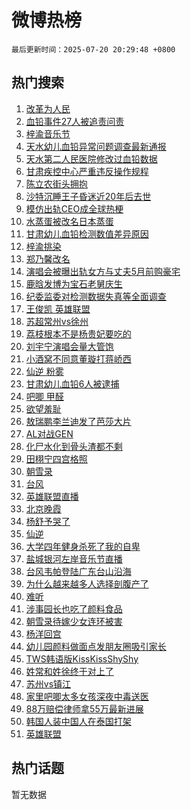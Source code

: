 # 微博热榜

`最后更新时间：2025-07-20 20:29:48 +0800`

## 热门搜索

1. [改革为人民](https://m.weibo.cn/search?containerid=100103type%3D1%26t%3D10%26q%3D%23%E6%94%B9%E9%9D%A9%E4%B8%BA%E4%BA%BA%E6%B0%91%23&stream_entry_id=51&isnewpage=1&extparam=seat%3D1%26c_type%3D51%26q%3D%2523%25E6%2594%25B9%25E9%259D%25A9%25E4%25B8%25BA%25E4%25BA%25BA%25E6%25B0%2591%2523%26pos%3D0%26dgr%3D0%26cate%3D10103%26filter_type%3Drealtimehot%26stream_entry_id%3D51%26display_time%3D1753014587%26pre_seqid%3D17530145870390240732485)
1. [血铅事件27人被追责问责](https://m.weibo.cn/search?containerid=100103type%3D1%26t%3D10%26q%3D%23%E8%A1%80%E9%93%85%E4%BA%8B%E4%BB%B627%E4%BA%BA%E8%A2%AB%E8%BF%BD%E8%B4%A3%E9%97%AE%E8%B4%A3%23&stream_entry_id=31&isnewpage=1&extparam=seat%3D1%26band_rank%3D1%26pos%3D0%26dgr%3D0%26filter_type%3Drealtimehot%26c_type%3D31%26realpos%3D1%26cate%3D5001%26flag%3D4%26q%3D%2523%25E8%25A1%2580%25E9%2593%2585%25E4%25BA%258B%25E4%25BB%25B627%25E4%25BA%25BA%25E8%25A2%25AB%25E8%25BF%25BD%25E8%25B4%25A3%25E9%2597%25AE%25E8%25B4%25A3%2523%26lcate%3D5001%26stream_entry_id%3D31%26display_time%3D1753014587%26pre_seqid%3D17530145870390240732485)
1. [梓渝音乐节](https://m.weibo.cn/search?containerid=100103type%3D1%26t%3D10%26q%3D%E6%A2%93%E6%B8%9D%E9%9F%B3%E4%B9%90%E8%8A%82&stream_entry_id=31&isnewpage=1&extparam=seat%3D1%26band_rank%3D2%26pos%3D1%26dgr%3D0%26filter_type%3Drealtimehot%26c_type%3D31%26realpos%3D2%26cate%3D5001%26flag%3D2%26q%3D%25E6%25A2%2593%25E6%25B8%259D%25E9%259F%25B3%25E4%25B9%2590%25E8%258A%2582%26lcate%3D5001%26stream_entry_id%3D31%26display_time%3D1753014587%26pre_seqid%3D17530145870390240732485)
1. [天水幼儿血铅异常问题调查最新通报](https://m.weibo.cn/search?containerid=100103type%3D1%26t%3D10%26q%3D%23%E5%A4%A9%E6%B0%B4%E5%B9%BC%E5%84%BF%E8%A1%80%E9%93%85%E5%BC%82%E5%B8%B8%E9%97%AE%E9%A2%98%E8%B0%83%E6%9F%A5%E6%9C%80%E6%96%B0%E9%80%9A%E6%8A%A5%23&stream_entry_id=31&isnewpage=1&extparam=seat%3D1%26band_rank%3D3%26pos%3D2%26dgr%3D0%26filter_type%3Drealtimehot%26c_type%3D31%26realpos%3D3%26cate%3D5001%26flag%3D1%26q%3D%2523%25E5%25A4%25A9%25E6%25B0%25B4%25E5%25B9%25BC%25E5%2584%25BF%25E8%25A1%2580%25E9%2593%2585%25E5%25BC%2582%25E5%25B8%25B8%25E9%2597%25AE%25E9%25A2%2598%25E8%25B0%2583%25E6%259F%25A5%25E6%259C%2580%25E6%2596%25B0%25E9%2580%259A%25E6%258A%25A5%2523%26lcate%3D5001%26stream_entry_id%3D31%26display_time%3D1753014587%26pre_seqid%3D17530145870390240732485)
1. [天水第二人民医院修改过血铅数据](https://m.weibo.cn/search?containerid=100103type%3D1%26t%3D10%26q%3D%23%E5%A4%A9%E6%B0%B4%E7%AC%AC%E4%BA%8C%E4%BA%BA%E6%B0%91%E5%8C%BB%E9%99%A2%E4%BF%AE%E6%94%B9%E8%BF%87%E8%A1%80%E9%93%85%E6%95%B0%E6%8D%AE%23&stream_entry_id=31&isnewpage=1&extparam=seat%3D1%26band_rank%3D4%26pos%3D3%26dgr%3D0%26filter_type%3Drealtimehot%26c_type%3D31%26realpos%3D4%26cate%3D5001%26flag%3D1%26q%3D%2523%25E5%25A4%25A9%25E6%25B0%25B4%25E7%25AC%25AC%25E4%25BA%258C%25E4%25BA%25BA%25E6%25B0%2591%25E5%258C%25BB%25E9%2599%25A2%25E4%25BF%25AE%25E6%2594%25B9%25E8%25BF%2587%25E8%25A1%2580%25E9%2593%2585%25E6%2595%25B0%25E6%258D%25AE%2523%26lcate%3D5001%26stream_entry_id%3D31%26display_time%3D1753014587%26pre_seqid%3D17530145870390240732485)
1. [甘肃疾控中心严重违反操作规程](https://m.weibo.cn/search?containerid=100103type%3D1%26t%3D10%26q%3D%23%E7%94%98%E8%82%83%E7%96%BE%E6%8E%A7%E4%B8%AD%E5%BF%83%E4%B8%A5%E9%87%8D%E8%BF%9D%E5%8F%8D%E6%93%8D%E4%BD%9C%E8%A7%84%E7%A8%8B%23&stream_entry_id=31&isnewpage=1&extparam=seat%3D1%26band_rank%3D5%26pos%3D4%26dgr%3D0%26filter_type%3Drealtimehot%26c_type%3D31%26realpos%3D5%26cate%3D5001%26flag%3D1%26q%3D%2523%25E7%2594%2598%25E8%2582%2583%25E7%2596%25BE%25E6%258E%25A7%25E4%25B8%25AD%25E5%25BF%2583%25E4%25B8%25A5%25E9%2587%258D%25E8%25BF%259D%25E5%258F%258D%25E6%2593%258D%25E4%25BD%259C%25E8%25A7%2584%25E7%25A8%258B%2523%26lcate%3D5001%26stream_entry_id%3D31%26display_time%3D1753014587%26pre_seqid%3D17530145870390240732485)
1. [陈立农街头拥抱](https://m.weibo.cn/search?containerid=100103type%3D1%26t%3D10%26q%3D%23%E9%99%88%E7%AB%8B%E5%86%9C%E8%A1%97%E5%A4%B4%E6%8B%A5%E6%8A%B1%23&stream_entry_id=31&isnewpage=1&extparam=seat%3D1%26band_rank%3D6%26pos%3D5%26dgr%3D0%26filter_type%3Drealtimehot%26c_type%3D31%26realpos%3D6%26cate%3D5001%26flag%3D1%26q%3D%2523%25E9%2599%2588%25E7%25AB%258B%25E5%2586%259C%25E8%25A1%2597%25E5%25A4%25B4%25E6%258B%25A5%25E6%258A%25B1%2523%26lcate%3D5001%26stream_entry_id%3D31%26display_time%3D1753014587%26pre_seqid%3D17530145870390240732485)
1. [沙特沉睡王子昏迷近20年后去世](https://m.weibo.cn/search?containerid=100103type%3D1%26t%3D10%26q%3D%23%E6%B2%99%E7%89%B9%E6%B2%89%E7%9D%A1%E7%8E%8B%E5%AD%90%E6%98%8F%E8%BF%B7%E8%BF%9120%E5%B9%B4%E5%90%8E%E5%8E%BB%E4%B8%96%23&stream_entry_id=31&isnewpage=1&extparam=seat%3D1%26band_rank%3D7%26pos%3D6%26dgr%3D0%26filter_type%3Drealtimehot%26c_type%3D31%26realpos%3D7%26cate%3D5001%26flag%3D0%26q%3D%2523%25E6%25B2%2599%25E7%2589%25B9%25E6%25B2%2589%25E7%259D%25A1%25E7%258E%258B%25E5%25AD%2590%25E6%2598%258F%25E8%25BF%25B7%25E8%25BF%259120%25E5%25B9%25B4%25E5%2590%258E%25E5%258E%25BB%25E4%25B8%2596%2523%26lcate%3D5001%26stream_entry_id%3D31%26display_time%3D1753014587%26pre_seqid%3D17530145870390240732485)
1. [模仿出轨CEO成全球热梗](https://m.weibo.cn/search?containerid=100103type%3D1%26t%3D10%26q%3D%23%E6%A8%A1%E4%BB%BF%E5%87%BA%E8%BD%A8CEO%E6%88%90%E5%85%A8%E7%90%83%E7%83%AD%E6%A2%97%23&stream_entry_id=31&isnewpage=1&extparam=seat%3D1%26band_rank%3D8%26pos%3D7%26dgr%3D0%26filter_type%3Drealtimehot%26c_type%3D31%26realpos%3D8%26cate%3D5001%26flag%3D0%26q%3D%2523%25E6%25A8%25A1%25E4%25BB%25BF%25E5%2587%25BA%25E8%25BD%25A8CEO%25E6%2588%2590%25E5%2585%25A8%25E7%2590%2583%25E7%2583%25AD%25E6%25A2%2597%2523%26lcate%3D5001%26stream_entry_id%3D31%26display_time%3D1753014587%26pre_seqid%3D17530145870390240732485)
1. [水蒸蛋被改名日本蒸蛋](https://m.weibo.cn/search?containerid=100103type%3D1%26t%3D10%26q%3D%E6%B0%B4%E8%92%B8%E8%9B%8B%E8%A2%AB%E6%94%B9%E5%90%8D%E6%97%A5%E6%9C%AC%E8%92%B8%E8%9B%8B&stream_entry_id=31&isnewpage=1&extparam=seat%3D1%26band_rank%3D9%26pos%3D8%26dgr%3D0%26filter_type%3Drealtimehot%26c_type%3D31%26realpos%3D9%26cate%3D5001%26flag%3D2%26q%3D%25E6%25B0%25B4%25E8%2592%25B8%25E8%259B%258B%25E8%25A2%25AB%25E6%2594%25B9%25E5%2590%258D%25E6%2597%25A5%25E6%259C%25AC%25E8%2592%25B8%25E8%259B%258B%26lcate%3D5001%26stream_entry_id%3D31%26display_time%3D1753014587%26pre_seqid%3D17530145870390240732485)
1. [甘肃幼儿血铅检测数值差异原因](https://m.weibo.cn/search?containerid=100103type%3D1%26t%3D10%26q%3D%23%E7%94%98%E8%82%83%E5%B9%BC%E5%84%BF%E8%A1%80%E9%93%85%E6%A3%80%E6%B5%8B%E6%95%B0%E5%80%BC%E5%B7%AE%E5%BC%82%E5%8E%9F%E5%9B%A0%23&stream_entry_id=31&isnewpage=1&extparam=seat%3D1%26band_rank%3D10%26pos%3D9%26dgr%3D0%26filter_type%3Drealtimehot%26c_type%3D31%26realpos%3D10%26cate%3D5001%26flag%3D1%26q%3D%2523%25E7%2594%2598%25E8%2582%2583%25E5%25B9%25BC%25E5%2584%25BF%25E8%25A1%2580%25E9%2593%2585%25E6%25A3%2580%25E6%25B5%258B%25E6%2595%25B0%25E5%2580%25BC%25E5%25B7%25AE%25E5%25BC%2582%25E5%258E%259F%25E5%259B%25A0%2523%26lcate%3D5001%26stream_entry_id%3D31%26display_time%3D1753014587%26pre_seqid%3D17530145870390240732485)
1. [梓渝挑染](https://m.weibo.cn/search?containerid=100103type%3D1%26t%3D10%26q%3D%23%E6%A2%93%E6%B8%9D%E6%8C%91%E6%9F%93%23&stream_entry_id=31&isnewpage=1&extparam=seat%3D1%26band_rank%3D11%26pos%3D10%26dgr%3D0%26filter_type%3Drealtimehot%26c_type%3D31%26realpos%3D11%26cate%3D5001%26flag%3D1%26q%3D%2523%25E6%25A2%2593%25E6%25B8%259D%25E6%258C%2591%25E6%259F%2593%2523%26lcate%3D5001%26stream_entry_id%3D31%26display_time%3D1753014587%26pre_seqid%3D17530145870390240732485)
1. [郑乃馨改名](https://m.weibo.cn/search?containerid=100103type%3D1%26t%3D10%26q%3D%23%E9%83%91%E4%B9%83%E9%A6%A8%E6%94%B9%E5%90%8D%23&stream_entry_id=31&isnewpage=1&extparam=seat%3D1%26band_rank%3D12%26pos%3D11%26dgr%3D0%26filter_type%3Drealtimehot%26c_type%3D31%26realpos%3D12%26cate%3D5001%26flag%3D1%26q%3D%2523%25E9%2583%2591%25E4%25B9%2583%25E9%25A6%25A8%25E6%2594%25B9%25E5%2590%258D%2523%26lcate%3D5001%26stream_entry_id%3D31%26display_time%3D1753014587%26pre_seqid%3D17530145870390240732485)
1. [演唱会被曝出轨女方与丈夫5月前购豪宅](https://m.weibo.cn/search?containerid=100103type%3D1%26t%3D10%26q%3D%23%E6%BC%94%E5%94%B1%E4%BC%9A%E8%A2%AB%E6%9B%9D%E5%87%BA%E8%BD%A8%E5%A5%B3%E6%96%B9%E4%B8%8E%E4%B8%88%E5%A4%AB5%E6%9C%88%E5%89%8D%E8%B4%AD%E8%B1%AA%E5%AE%85%23&stream_entry_id=31&isnewpage=1&extparam=seat%3D1%26band_rank%3D13%26pos%3D12%26dgr%3D0%26filter_type%3Drealtimehot%26c_type%3D31%26realpos%3D13%26cate%3D5001%26flag%3D2%26q%3D%2523%25E6%25BC%2594%25E5%2594%25B1%25E4%25BC%259A%25E8%25A2%25AB%25E6%259B%259D%25E5%2587%25BA%25E8%25BD%25A8%25E5%25A5%25B3%25E6%2596%25B9%25E4%25B8%258E%25E4%25B8%2588%25E5%25A4%25AB5%25E6%259C%2588%25E5%2589%258D%25E8%25B4%25AD%25E8%25B1%25AA%25E5%25AE%2585%2523%26lcate%3D5001%26stream_entry_id%3D31%26display_time%3D1753014587%26pre_seqid%3D17530145870390240732485)
1. [鹿晗发博为宝石老舅庆生](https://m.weibo.cn/search?containerid=100103type%3D1%26t%3D10%26q%3D%E9%B9%BF%E6%99%97%E5%8F%91%E5%8D%9A%E4%B8%BA%E5%AE%9D%E7%9F%B3%E8%80%81%E8%88%85%E5%BA%86%E7%94%9F&stream_entry_id=31&isnewpage=1&extparam=seat%3D1%26band_rank%3D14%26pos%3D13%26dgr%3D0%26filter_type%3Drealtimehot%26c_type%3D31%26realpos%3D14%26cate%3D5001%26flag%3D1%26q%3D%25E9%25B9%25BF%25E6%2599%2597%25E5%258F%2591%25E5%258D%259A%25E4%25B8%25BA%25E5%25AE%259D%25E7%259F%25B3%25E8%2580%2581%25E8%2588%2585%25E5%25BA%2586%25E7%2594%259F%26lcate%3D5001%26stream_entry_id%3D31%26display_time%3D1753014587%26pre_seqid%3D17530145870390240732485)
1. [纪委监委对检测数据失真等全面调查](https://m.weibo.cn/search?containerid=100103type%3D1%26t%3D10%26q%3D%23%E7%BA%AA%E5%A7%94%E7%9B%91%E5%A7%94%E5%AF%B9%E6%A3%80%E6%B5%8B%E6%95%B0%E6%8D%AE%E5%A4%B1%E7%9C%9F%E7%AD%89%E5%85%A8%E9%9D%A2%E8%B0%83%E6%9F%A5%23&stream_entry_id=31&isnewpage=1&extparam=seat%3D1%26band_rank%3D15%26pos%3D14%26dgr%3D0%26filter_type%3Drealtimehot%26c_type%3D31%26realpos%3D15%26cate%3D5001%26flag%3D1%26q%3D%2523%25E7%25BA%25AA%25E5%25A7%2594%25E7%259B%2591%25E5%25A7%2594%25E5%25AF%25B9%25E6%25A3%2580%25E6%25B5%258B%25E6%2595%25B0%25E6%258D%25AE%25E5%25A4%25B1%25E7%259C%259F%25E7%25AD%2589%25E5%2585%25A8%25E9%259D%25A2%25E8%25B0%2583%25E6%259F%25A5%2523%26lcate%3D5001%26stream_entry_id%3D31%26display_time%3D1753014587%26pre_seqid%3D17530145870390240732485)
1. [王俊凯 英雄联盟](https://m.weibo.cn/search?containerid=100103type%3D1%26t%3D10%26q%3D%E7%8E%8B%E4%BF%8A%E5%87%AF+%E8%8B%B1%E9%9B%84%E8%81%94%E7%9B%9F&stream_entry_id=31&isnewpage=1&extparam=seat%3D1%26band_rank%3D16%26pos%3D15%26dgr%3D0%26filter_type%3Drealtimehot%26c_type%3D31%26realpos%3D16%26cate%3D5001%26flag%3D1%26q%3D%25E7%258E%258B%25E4%25BF%258A%25E5%2587%25AF%2520%25E8%258B%25B1%25E9%259B%2584%25E8%2581%2594%25E7%259B%259F%26lcate%3D5001%26stream_entry_id%3D31%26display_time%3D1753014587%26pre_seqid%3D17530145870390240732485)
1. [苏超常州vs徐州](https://m.weibo.cn/search?containerid=100103type%3D1%26t%3D10%26q%3D%23%E8%8B%8F%E8%B6%85%E5%B8%B8%E5%B7%9Evs%E5%BE%90%E5%B7%9E%23&stream_entry_id=31&isnewpage=1&extparam=seat%3D1%26band_rank%3D17%26pos%3D16%26dgr%3D0%26filter_type%3Drealtimehot%26c_type%3D31%26realpos%3D17%26cate%3D5001%26flag%3D1%26q%3D%2523%25E8%258B%258F%25E8%25B6%2585%25E5%25B8%25B8%25E5%25B7%259Evs%25E5%25BE%2590%25E5%25B7%259E%2523%26lcate%3D5001%26stream_entry_id%3D31%26display_time%3D1753014587%26pre_seqid%3D17530145870390240732485)
1. [荔枝根本不是杨贵妃要吃的](https://m.weibo.cn/search?containerid=100103type%3D1%26t%3D10%26q%3D%E8%8D%94%E6%9E%9D%E6%A0%B9%E6%9C%AC%E4%B8%8D%E6%98%AF%E6%9D%A8%E8%B4%B5%E5%A6%83%E8%A6%81%E5%90%83%E7%9A%84&stream_entry_id=31&isnewpage=1&extparam=seat%3D1%26band_rank%3D18%26pos%3D17%26dgr%3D0%26filter_type%3Drealtimehot%26c_type%3D31%26realpos%3D18%26cate%3D5001%26flag%3D1%26q%3D%25E8%258D%2594%25E6%259E%259D%25E6%25A0%25B9%25E6%259C%25AC%25E4%25B8%258D%25E6%2598%25AF%25E6%259D%25A8%25E8%25B4%25B5%25E5%25A6%2583%25E8%25A6%2581%25E5%2590%2583%25E7%259A%2584%26lcate%3D5001%26stream_entry_id%3D31%26display_time%3D1753014587%26pre_seqid%3D17530145870390240732485)
1. [刘宇宁演唱会量大管饱](https://m.weibo.cn/search?containerid=100103type%3D1%26t%3D10%26q%3D%E5%88%98%E5%AE%87%E5%AE%81%E6%BC%94%E5%94%B1%E4%BC%9A%E9%87%8F%E5%A4%A7%E7%AE%A1%E9%A5%B1&stream_entry_id=31&isnewpage=1&extparam=seat%3D1%26band_rank%3D19%26pos%3D18%26dgr%3D0%26filter_type%3Drealtimehot%26c_type%3D31%26realpos%3D19%26cate%3D5001%26flag%3D1%26q%3D%25E5%2588%2598%25E5%25AE%2587%25E5%25AE%2581%25E6%25BC%2594%25E5%2594%25B1%25E4%25BC%259A%25E9%2587%258F%25E5%25A4%25A7%25E7%25AE%25A1%25E9%25A5%25B1%26lcate%3D5001%26stream_entry_id%3D31%26display_time%3D1753014587%26pre_seqid%3D17530145870390240732485)
1. [小酒窝不同意董璇打蒋峤西](https://m.weibo.cn/search?containerid=100103type%3D1%26t%3D10%26q%3D%E5%B0%8F%E9%85%92%E7%AA%9D%E4%B8%8D%E5%90%8C%E6%84%8F%E8%91%A3%E7%92%87%E6%89%93%E8%92%8B%E5%B3%A4%E8%A5%BF&stream_entry_id=31&isnewpage=1&extparam=seat%3D1%26band_rank%3D20%26pos%3D19%26dgr%3D0%26filter_type%3Drealtimehot%26c_type%3D31%26realpos%3D20%26cate%3D5001%26flag%3D1%26q%3D%25E5%25B0%258F%25E9%2585%2592%25E7%25AA%259D%25E4%25B8%258D%25E5%2590%258C%25E6%2584%258F%25E8%2591%25A3%25E7%2592%2587%25E6%2589%2593%25E8%2592%258B%25E5%25B3%25A4%25E8%25A5%25BF%26lcate%3D5001%26stream_entry_id%3D31%26display_time%3D1753014587%26pre_seqid%3D17530145870390240732485)
1. [仙逆 粉雾](https://m.weibo.cn/search?containerid=100103type%3D1%26t%3D10%26q%3D%E4%BB%99%E9%80%86+%E7%B2%89%E9%9B%BE&stream_entry_id=31&isnewpage=1&extparam=seat%3D1%26band_rank%3D21%26pos%3D20%26dgr%3D0%26filter_type%3Drealtimehot%26c_type%3D31%26realpos%3D21%26cate%3D5001%26flag%3D0%26q%3D%25E4%25BB%2599%25E9%2580%2586%2520%25E7%25B2%2589%25E9%259B%25BE%26lcate%3D5001%26stream_entry_id%3D31%26display_time%3D1753014587%26pre_seqid%3D17530145870390240732485)
1. [甘肃幼儿血铅6人被逮捕](https://m.weibo.cn/search?containerid=100103type%3D1%26t%3D10%26q%3D%23%E7%94%98%E8%82%83%E5%B9%BC%E5%84%BF%E8%A1%80%E9%93%856%E4%BA%BA%E8%A2%AB%E9%80%AE%E6%8D%95%23&stream_entry_id=31&isnewpage=1&extparam=seat%3D1%26band_rank%3D22%26pos%3D21%26dgr%3D0%26filter_type%3Drealtimehot%26c_type%3D31%26realpos%3D22%26cate%3D5001%26flag%3D1%26q%3D%2523%25E7%2594%2598%25E8%2582%2583%25E5%25B9%25BC%25E5%2584%25BF%25E8%25A1%2580%25E9%2593%25856%25E4%25BA%25BA%25E8%25A2%25AB%25E9%2580%25AE%25E6%258D%2595%2523%26lcate%3D5001%26stream_entry_id%3D31%26display_time%3D1753014587%26pre_seqid%3D17530145870390240732485)
1. [吧唧 甲醛](https://m.weibo.cn/search?containerid=100103type%3D1%26t%3D10%26q%3D%E5%90%A7%E5%94%A7+%E7%94%B2%E9%86%9B&stream_entry_id=31&isnewpage=1&extparam=seat%3D1%26band_rank%3D23%26pos%3D22%26dgr%3D0%26filter_type%3Drealtimehot%26c_type%3D31%26realpos%3D23%26cate%3D5001%26flag%3D0%26q%3D%25E5%2590%25A7%25E5%2594%25A7%2520%25E7%2594%25B2%25E9%2586%259B%26lcate%3D5001%26stream_entry_id%3D31%26display_time%3D1753014587%26pre_seqid%3D17530145870390240732485)
1. [欲望羞耻](https://m.weibo.cn/search?containerid=100103type%3D1%26t%3D10%26q%3D%E6%AC%B2%E6%9C%9B%E7%BE%9E%E8%80%BB&stream_entry_id=31&isnewpage=1&extparam=seat%3D1%26band_rank%3D24%26pos%3D23%26dgr%3D0%26filter_type%3Drealtimehot%26c_type%3D31%26realpos%3D24%26cate%3D5001%26flag%3D2%26q%3D%25E6%25AC%25B2%25E6%259C%259B%25E7%25BE%259E%25E8%2580%25BB%26lcate%3D5001%26stream_entry_id%3D31%26display_time%3D1753014587%26pre_seqid%3D17530145870390240732485)
1. [敖瑞鹏李兰迪发了芭莎大片](https://m.weibo.cn/search?containerid=100103type%3D1%26t%3D10%26q%3D%23%E6%95%96%E7%91%9E%E9%B9%8F%E6%9D%8E%E5%85%B0%E8%BF%AA%E5%8F%91%E4%BA%86%E8%8A%AD%E8%8E%8E%E5%A4%A7%E7%89%87%23&stream_entry_id=31&isnewpage=1&extparam=seat%3D1%26band_rank%3D25%26pos%3D24%26dgr%3D0%26filter_type%3Drealtimehot%26c_type%3D31%26realpos%3D25%26cate%3D5001%26flag%3D0%26q%3D%2523%25E6%2595%2596%25E7%2591%259E%25E9%25B9%258F%25E6%259D%258E%25E5%2585%25B0%25E8%25BF%25AA%25E5%258F%2591%25E4%25BA%2586%25E8%258A%25AD%25E8%258E%258E%25E5%25A4%25A7%25E7%2589%2587%2523%26lcate%3D5001%26stream_entry_id%3D31%26display_time%3D1753014587%26pre_seqid%3D17530145870390240732485)
1. [AL对战GEN](https://m.weibo.cn/search?containerid=100103type%3D1%26t%3D10%26q%3D%23AL%E5%AF%B9%E6%88%98GEN%23&stream_entry_id=31&isnewpage=1&extparam=seat%3D1%26band_rank%3D26%26pos%3D25%26dgr%3D0%26filter_type%3Drealtimehot%26c_type%3D31%26realpos%3D26%26cate%3D5001%26flag%3D1%26q%3D%2523AL%25E5%25AF%25B9%25E6%2588%2598GEN%2523%26lcate%3D5001%26stream_entry_id%3D31%26display_time%3D1753014587%26pre_seqid%3D17530145870390240732485)
1. [化尸水化到骨头渣都不剩](https://m.weibo.cn/search?containerid=100103type%3D1%26t%3D10%26q%3D%E5%8C%96%E5%B0%B8%E6%B0%B4%E5%8C%96%E5%88%B0%E9%AA%A8%E5%A4%B4%E6%B8%A3%E9%83%BD%E4%B8%8D%E5%89%A9&stream_entry_id=31&isnewpage=1&extparam=seat%3D1%26band_rank%3D27%26pos%3D26%26dgr%3D0%26filter_type%3Drealtimehot%26c_type%3D31%26realpos%3D27%26cate%3D5001%26flag%3D1%26q%3D%25E5%258C%2596%25E5%25B0%25B8%25E6%25B0%25B4%25E5%258C%2596%25E5%2588%25B0%25E9%25AA%25A8%25E5%25A4%25B4%25E6%25B8%25A3%25E9%2583%25BD%25E4%25B8%258D%25E5%2589%25A9%26lcate%3D5001%26stream_entry_id%3D31%26display_time%3D1753014587%26pre_seqid%3D17530145870390240732485)
1. [田栩宁四宫格照](https://m.weibo.cn/search?containerid=100103type%3D1%26t%3D10%26q%3D%23%E7%94%B0%E6%A0%A9%E5%AE%81%E5%9B%9B%E5%AE%AB%E6%A0%BC%E7%85%A7%23&stream_entry_id=31&isnewpage=1&extparam=seat%3D1%26band_rank%3D28%26pos%3D27%26dgr%3D0%26filter_type%3Drealtimehot%26c_type%3D31%26realpos%3D28%26cate%3D5001%26flag%3D0%26q%3D%2523%25E7%2594%25B0%25E6%25A0%25A9%25E5%25AE%2581%25E5%259B%259B%25E5%25AE%25AB%25E6%25A0%25BC%25E7%2585%25A7%2523%26lcate%3D5001%26stream_entry_id%3D31%26display_time%3D1753014587%26pre_seqid%3D17530145870390240732485)
1. [朝雪录](https://m.weibo.cn/search?containerid=100103type%3D1%26t%3D10%26q%3D%E6%9C%9D%E9%9B%AA%E5%BD%95&stream_entry_id=31&isnewpage=1&extparam=seat%3D1%26band_rank%3D29%26pos%3D28%26dgr%3D0%26filter_type%3Drealtimehot%26c_type%3D31%26realpos%3D29%26cate%3D5001%26flag%3D1%26q%3D%25E6%259C%259D%25E9%259B%25AA%25E5%25BD%2595%26lcate%3D5001%26stream_entry_id%3D31%26display_time%3D1753014587%26pre_seqid%3D17530145870390240732485)
1. [台风](https://m.weibo.cn/search?containerid=100103type%3D1%26t%3D10%26q%3D%E5%8F%B0%E9%A3%8E&stream_entry_id=31&isnewpage=1&extparam=seat%3D1%26band_rank%3D30%26pos%3D29%26dgr%3D0%26filter_type%3Drealtimehot%26c_type%3D31%26realpos%3D30%26cate%3D5001%26flag%3D1%26q%3D%25E5%258F%25B0%25E9%25A3%258E%26lcate%3D5001%26stream_entry_id%3D31%26display_time%3D1753014587%26pre_seqid%3D17530145870390240732485)
1. [英雄联盟直播](https://m.weibo.cn/search?containerid=100103type%3D1%26t%3D10%26q%3D%E8%8B%B1%E9%9B%84%E8%81%94%E7%9B%9F%E7%9B%B4%E6%92%AD&stream_entry_id=31&isnewpage=1&extparam=seat%3D1%26band_rank%3D31%26pos%3D30%26dgr%3D0%26filter_type%3Drealtimehot%26c_type%3D31%26realpos%3D31%26cate%3D5001%26flag%3D1%26q%3D%25E8%258B%25B1%25E9%259B%2584%25E8%2581%2594%25E7%259B%259F%25E7%259B%25B4%25E6%2592%25AD%26lcate%3D5001%26stream_entry_id%3D31%26display_time%3D1753014587%26pre_seqid%3D17530145870390240732485)
1. [北京晚霞](https://m.weibo.cn/search?containerid=100103type%3D1%26t%3D10%26q%3D%E5%8C%97%E4%BA%AC%E6%99%9A%E9%9C%9E&stream_entry_id=31&isnewpage=1&extparam=seat%3D1%26band_rank%3D32%26pos%3D31%26dgr%3D0%26filter_type%3Drealtimehot%26c_type%3D31%26realpos%3D32%26cate%3D5001%26flag%3D1%26q%3D%25E5%258C%2597%25E4%25BA%25AC%25E6%2599%259A%25E9%259C%259E%26lcate%3D5001%26stream_entry_id%3D31%26display_time%3D1753014587%26pre_seqid%3D17530145870390240732485)
1. [杨舒予哭了](https://m.weibo.cn/search?containerid=100103type%3D1%26t%3D10%26q%3D%23%E6%9D%A8%E8%88%92%E4%BA%88%E5%93%AD%E4%BA%86%23&stream_entry_id=31&isnewpage=1&extparam=seat%3D1%26band_rank%3D33%26pos%3D32%26dgr%3D0%26filter_type%3Drealtimehot%26c_type%3D31%26realpos%3D33%26cate%3D5001%26flag%3D0%26q%3D%2523%25E6%259D%25A8%25E8%2588%2592%25E4%25BA%2588%25E5%2593%25AD%25E4%25BA%2586%2523%26lcate%3D5001%26stream_entry_id%3D31%26display_time%3D1753014587%26pre_seqid%3D17530145870390240732485)
1. [仙逆](https://m.weibo.cn/search?containerid=100103type%3D1%26t%3D10%26q%3D%E4%BB%99%E9%80%86&stream_entry_id=31&isnewpage=1&extparam=seat%3D1%26band_rank%3D34%26pos%3D33%26dgr%3D0%26filter_type%3Drealtimehot%26c_type%3D31%26realpos%3D34%26cate%3D5001%26flag%3D0%26q%3D%25E4%25BB%2599%25E9%2580%2586%26lcate%3D5001%26stream_entry_id%3D31%26display_time%3D1753014587%26pre_seqid%3D17530145870390240732485)
1. [大学四年健身杀死了我的自卑](https://m.weibo.cn/search?containerid=100103type%3D1%26t%3D10%26q%3D%E5%A4%A7%E5%AD%A6%E5%9B%9B%E5%B9%B4%E5%81%A5%E8%BA%AB%E6%9D%80%E6%AD%BB%E4%BA%86%E6%88%91%E7%9A%84%E8%87%AA%E5%8D%91&stream_entry_id=31&isnewpage=1&extparam=seat%3D1%26band_rank%3D35%26pos%3D34%26dgr%3D0%26filter_type%3Drealtimehot%26c_type%3D31%26realpos%3D35%26cate%3D5001%26flag%3D0%26q%3D%25E5%25A4%25A7%25E5%25AD%25A6%25E5%259B%259B%25E5%25B9%25B4%25E5%2581%25A5%25E8%25BA%25AB%25E6%259D%2580%25E6%25AD%25BB%25E4%25BA%2586%25E6%2588%2591%25E7%259A%2584%25E8%2587%25AA%25E5%258D%2591%26lcate%3D5001%26stream_entry_id%3D31%26display_time%3D1753014587%26pre_seqid%3D17530145870390240732485)
1. [盐城银河左岸音乐节直播](https://m.weibo.cn/search?containerid=100103type%3D1%26t%3D10%26q%3D%23%E7%9B%90%E5%9F%8E%E9%93%B6%E6%B2%B3%E5%B7%A6%E5%B2%B8%E9%9F%B3%E4%B9%90%E8%8A%82%E7%9B%B4%E6%92%AD%23&stream_entry_id=31&isnewpage=1&extparam=seat%3D1%26band_rank%3D36%26pos%3D35%26dgr%3D0%26filter_type%3Drealtimehot%26c_type%3D31%26realpos%3D36%26cate%3D5001%26flag%3D1%26q%3D%2523%25E7%259B%2590%25E5%259F%258E%25E9%2593%25B6%25E6%25B2%25B3%25E5%25B7%25A6%25E5%25B2%25B8%25E9%259F%25B3%25E4%25B9%2590%25E8%258A%2582%25E7%259B%25B4%25E6%2592%25AD%2523%26lcate%3D5001%26stream_entry_id%3D31%26display_time%3D1753014587%26pre_seqid%3D17530145870390240732485)
1. [台风韦帕登陆广东台山沿海](https://m.weibo.cn/search?containerid=100103type%3D1%26t%3D10%26q%3D%23%E5%8F%B0%E9%A3%8E%E9%9F%A6%E5%B8%95%E7%99%BB%E9%99%86%E5%B9%BF%E4%B8%9C%E5%8F%B0%E5%B1%B1%E6%B2%BF%E6%B5%B7%23&stream_entry_id=31&isnewpage=1&extparam=seat%3D1%26band_rank%3D37%26pos%3D36%26dgr%3D0%26filter_type%3Drealtimehot%26c_type%3D31%26realpos%3D37%26cate%3D5001%26flag%3D0%26q%3D%2523%25E5%258F%25B0%25E9%25A3%258E%25E9%259F%25A6%25E5%25B8%2595%25E7%2599%25BB%25E9%2599%2586%25E5%25B9%25BF%25E4%25B8%259C%25E5%258F%25B0%25E5%25B1%25B1%25E6%25B2%25BF%25E6%25B5%25B7%2523%26lcate%3D5001%26stream_entry_id%3D31%26display_time%3D1753014587%26pre_seqid%3D17530145870390240732485)
1. [为什么越来越多人选择剖腹产了](https://m.weibo.cn/search?containerid=100103type%3D1%26t%3D10%26q%3D%23%E4%B8%BA%E4%BB%80%E4%B9%88%E8%B6%8A%E6%9D%A5%E8%B6%8A%E5%A4%9A%E4%BA%BA%E9%80%89%E6%8B%A9%E5%89%96%E8%85%B9%E4%BA%A7%E4%BA%86%23&stream_entry_id=31&isnewpage=1&extparam=seat%3D1%26band_rank%3D38%26pos%3D37%26dgr%3D0%26filter_type%3Drealtimehot%26c_type%3D31%26realpos%3D38%26cate%3D5001%26flag%3D0%26q%3D%2523%25E4%25B8%25BA%25E4%25BB%2580%25E4%25B9%2588%25E8%25B6%258A%25E6%259D%25A5%25E8%25B6%258A%25E5%25A4%259A%25E4%25BA%25BA%25E9%2580%2589%25E6%258B%25A9%25E5%2589%2596%25E8%2585%25B9%25E4%25BA%25A7%25E4%25BA%2586%2523%26lcate%3D5001%26stream_entry_id%3D31%26display_time%3D1753014587%26pre_seqid%3D17530145870390240732485)
1. [难听](https://m.weibo.cn/search?containerid=100103type%3D1%26t%3D10%26q%3D%E9%9A%BE%E5%90%AC&stream_entry_id=31&isnewpage=1&extparam=seat%3D1%26band_rank%3D39%26pos%3D38%26dgr%3D0%26filter_type%3Drealtimehot%26c_type%3D31%26realpos%3D39%26cate%3D5001%26flag%3D1%26q%3D%25E9%259A%25BE%25E5%2590%25AC%26lcate%3D5001%26stream_entry_id%3D31%26display_time%3D1753014587%26pre_seqid%3D17530145870390240732485)
1. [涉事园长也吃了颜料食品](https://m.weibo.cn/search?containerid=100103type%3D1%26t%3D10%26q%3D%23%E6%B6%89%E4%BA%8B%E5%9B%AD%E9%95%BF%E4%B9%9F%E5%90%83%E4%BA%86%E9%A2%9C%E6%96%99%E9%A3%9F%E5%93%81%23&stream_entry_id=31&isnewpage=1&extparam=seat%3D1%26band_rank%3D40%26pos%3D39%26dgr%3D0%26filter_type%3Drealtimehot%26c_type%3D31%26realpos%3D40%26cate%3D5001%26flag%3D1%26q%3D%2523%25E6%25B6%2589%25E4%25BA%258B%25E5%259B%25AD%25E9%2595%25BF%25E4%25B9%259F%25E5%2590%2583%25E4%25BA%2586%25E9%25A2%259C%25E6%2596%2599%25E9%25A3%259F%25E5%2593%2581%2523%26lcate%3D5001%26stream_entry_id%3D31%26display_time%3D1753014587%26pre_seqid%3D17530145870390240732485)
1. [朝雪录待嫁少女连环被害](https://m.weibo.cn/search?containerid=100103type%3D1%26t%3D10%26q%3D%E6%9C%9D%E9%9B%AA%E5%BD%95%E5%BE%85%E5%AB%81%E5%B0%91%E5%A5%B3%E8%BF%9E%E7%8E%AF%E8%A2%AB%E5%AE%B3&stream_entry_id=31&isnewpage=1&extparam=seat%3D1%26band_rank%3D41%26pos%3D40%26dgr%3D0%26filter_type%3Drealtimehot%26c_type%3D31%26realpos%3D41%26cate%3D5001%26flag%3D1%26q%3D%25E6%259C%259D%25E9%259B%25AA%25E5%25BD%2595%25E5%25BE%2585%25E5%25AB%2581%25E5%25B0%2591%25E5%25A5%25B3%25E8%25BF%259E%25E7%258E%25AF%25E8%25A2%25AB%25E5%25AE%25B3%26lcate%3D5001%26stream_entry_id%3D31%26display_time%3D1753014587%26pre_seqid%3D17530145870390240732485)
1. [杨洋回宫](https://m.weibo.cn/search?containerid=100103type%3D1%26t%3D10%26q%3D%E6%9D%A8%E6%B4%8B%E5%9B%9E%E5%AE%AB&stream_entry_id=31&isnewpage=1&extparam=seat%3D1%26band_rank%3D42%26pos%3D41%26dgr%3D0%26filter_type%3Drealtimehot%26c_type%3D31%26realpos%3D42%26cate%3D5001%26flag%3D0%26q%3D%25E6%259D%25A8%25E6%25B4%258B%25E5%259B%259E%25E5%25AE%25AB%26lcate%3D5001%26stream_entry_id%3D31%26display_time%3D1753014587%26pre_seqid%3D17530145870390240732485)
1. [幼儿园颜料做面点发朋友圈吸引家长](https://m.weibo.cn/search?containerid=100103type%3D1%26t%3D10%26q%3D%23%E5%B9%BC%E5%84%BF%E5%9B%AD%E9%A2%9C%E6%96%99%E5%81%9A%E9%9D%A2%E7%82%B9%E5%8F%91%E6%9C%8B%E5%8F%8B%E5%9C%88%E5%90%B8%E5%BC%95%E5%AE%B6%E9%95%BF%23&stream_entry_id=31&isnewpage=1&extparam=seat%3D1%26band_rank%3D43%26pos%3D42%26dgr%3D0%26filter_type%3Drealtimehot%26c_type%3D31%26realpos%3D43%26cate%3D5001%26flag%3D1%26q%3D%2523%25E5%25B9%25BC%25E5%2584%25BF%25E5%259B%25AD%25E9%25A2%259C%25E6%2596%2599%25E5%2581%259A%25E9%259D%25A2%25E7%2582%25B9%25E5%258F%2591%25E6%259C%258B%25E5%258F%258B%25E5%259C%2588%25E5%2590%25B8%25E5%25BC%2595%25E5%25AE%25B6%25E9%2595%25BF%2523%26lcate%3D5001%26stream_entry_id%3D31%26display_time%3D1753014587%26pre_seqid%3D17530145870390240732485)
1. [TWS韩语版KissKissShyShy](https://m.weibo.cn/search?containerid=100103type%3D1%26t%3D10%26q%3D%23TWS%E9%9F%A9%E8%AF%AD%E7%89%88KissKissShyShy%23&stream_entry_id=31&isnewpage=1&extparam=seat%3D1%26band_rank%3D44%26pos%3D43%26dgr%3D0%26filter_type%3Drealtimehot%26c_type%3D31%26realpos%3D44%26cate%3D5001%26flag%3D1%26q%3D%2523TWS%25E9%259F%25A9%25E8%25AF%25AD%25E7%2589%2588KissKissShyShy%2523%26lcate%3D5001%26stream_entry_id%3D31%26display_time%3D1753014587%26pre_seqid%3D17530145870390240732485)
1. [姓常和姓徐终于对上了](https://m.weibo.cn/search?containerid=100103type%3D1%26t%3D10%26q%3D%E5%A7%93%E5%B8%B8%E5%92%8C%E5%A7%93%E5%BE%90%E7%BB%88%E4%BA%8E%E5%AF%B9%E4%B8%8A%E4%BA%86&stream_entry_id=31&isnewpage=1&extparam=seat%3D1%26band_rank%3D45%26pos%3D44%26dgr%3D0%26filter_type%3Drealtimehot%26c_type%3D31%26realpos%3D45%26cate%3D5001%26flag%3D1%26q%3D%25E5%25A7%2593%25E5%25B8%25B8%25E5%2592%258C%25E5%25A7%2593%25E5%25BE%2590%25E7%25BB%2588%25E4%25BA%258E%25E5%25AF%25B9%25E4%25B8%258A%25E4%25BA%2586%26lcate%3D5001%26stream_entry_id%3D31%26display_time%3D1753014587%26pre_seqid%3D17530145870390240732485)
1. [苏州vs镇江](https://m.weibo.cn/search?containerid=100103type%3D1%26t%3D10%26q%3D%23%E8%8B%8F%E5%B7%9Evs%E9%95%87%E6%B1%9F%23&stream_entry_id=31&isnewpage=1&extparam=seat%3D1%26band_rank%3D46%26pos%3D45%26dgr%3D0%26filter_type%3Drealtimehot%26c_type%3D31%26realpos%3D46%26cate%3D5001%26flag%3D1%26q%3D%2523%25E8%258B%258F%25E5%25B7%259Evs%25E9%2595%2587%25E6%25B1%259F%2523%26lcate%3D5001%26stream_entry_id%3D31%26display_time%3D1753014587%26pre_seqid%3D17530145870390240732485)
1. [家里吧唧太多女孩深夜中毒送医](https://m.weibo.cn/search?containerid=100103type%3D1%26t%3D10%26q%3D%23%E5%AE%B6%E9%87%8C%E5%90%A7%E5%94%A7%E5%A4%AA%E5%A4%9A%E5%A5%B3%E5%AD%A9%E6%B7%B1%E5%A4%9C%E4%B8%AD%E6%AF%92%E9%80%81%E5%8C%BB%23&stream_entry_id=31&isnewpage=1&extparam=seat%3D1%26band_rank%3D47%26pos%3D46%26dgr%3D0%26filter_type%3Drealtimehot%26c_type%3D31%26realpos%3D47%26cate%3D5001%26flag%3D0%26q%3D%2523%25E5%25AE%25B6%25E9%2587%258C%25E5%2590%25A7%25E5%2594%25A7%25E5%25A4%25AA%25E5%25A4%259A%25E5%25A5%25B3%25E5%25AD%25A9%25E6%25B7%25B1%25E5%25A4%259C%25E4%25B8%25AD%25E6%25AF%2592%25E9%2580%2581%25E5%258C%25BB%2523%26lcate%3D5001%26stream_entry_id%3D31%26display_time%3D1753014587%26pre_seqid%3D17530145870390240732485)
1. [88万赔偿律师拿55万最新进展](https://m.weibo.cn/search?containerid=100103type%3D1%26t%3D10%26q%3D%2388%E4%B8%87%E8%B5%94%E5%81%BF%E5%BE%8B%E5%B8%88%E6%8B%BF55%E4%B8%87%E6%9C%80%E6%96%B0%E8%BF%9B%E5%B1%95%23&stream_entry_id=31&isnewpage=1&extparam=seat%3D1%26band_rank%3D48%26pos%3D47%26dgr%3D0%26filter_type%3Drealtimehot%26c_type%3D31%26realpos%3D48%26cate%3D5001%26flag%3D0%26q%3D%252388%25E4%25B8%2587%25E8%25B5%2594%25E5%2581%25BF%25E5%25BE%258B%25E5%25B8%2588%25E6%258B%25BF55%25E4%25B8%2587%25E6%259C%2580%25E6%2596%25B0%25E8%25BF%259B%25E5%25B1%2595%2523%26lcate%3D5001%26stream_entry_id%3D31%26display_time%3D1753014587%26pre_seqid%3D17530145870390240732485)
1. [韩国人装中国人在泰国打架](https://m.weibo.cn/search?containerid=100103type%3D1%26t%3D10%26q%3D%E9%9F%A9%E5%9B%BD%E4%BA%BA%E8%A3%85%E4%B8%AD%E5%9B%BD%E4%BA%BA%E5%9C%A8%E6%B3%B0%E5%9B%BD%E6%89%93%E6%9E%B6&stream_entry_id=31&isnewpage=1&extparam=seat%3D1%26band_rank%3D49%26pos%3D48%26dgr%3D0%26filter_type%3Drealtimehot%26c_type%3D31%26realpos%3D49%26cate%3D5001%26flag%3D0%26q%3D%25E9%259F%25A9%25E5%259B%25BD%25E4%25BA%25BA%25E8%25A3%2585%25E4%25B8%25AD%25E5%259B%25BD%25E4%25BA%25BA%25E5%259C%25A8%25E6%25B3%25B0%25E5%259B%25BD%25E6%2589%2593%25E6%259E%25B6%26lcate%3D5001%26stream_entry_id%3D31%26display_time%3D1753014587%26pre_seqid%3D17530145870390240732485)
1. [英雄联盟](https://m.weibo.cn/search?containerid=100103type%3D1%26t%3D10%26q%3D%E8%8B%B1%E9%9B%84%E8%81%94%E7%9B%9F&stream_entry_id=31&isnewpage=1&extparam=seat%3D1%26band_rank%3D50%26pos%3D49%26dgr%3D0%26filter_type%3Drealtimehot%26c_type%3D31%26realpos%3D50%26cate%3D5001%26flag%3D0%26q%3D%25E8%258B%25B1%25E9%259B%2584%25E8%2581%2594%25E7%259B%259F%26lcate%3D5001%26stream_entry_id%3D31%26display_time%3D1753014587%26pre_seqid%3D17530145870390240732485)

## 热门话题

暂无数据

